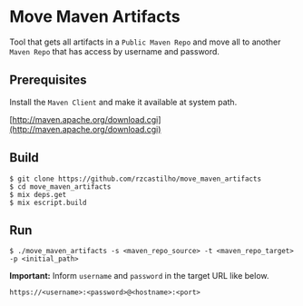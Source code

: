 # Move Maven Artifacts

Tool that gets all artifacts in a `Public Maven Repo` and move all to another `Maven Repo` that has access by username and password. 

## Prerequisites

Install the `Maven Client` and make it available at system path.

[http://maven.apache.org/download.cgi](http://maven.apache.org/download.cgi)

## Build

```shell script
$ git clone https://github.com/rzcastilho/move_maven_artifacts
$ cd move_maven_artifacts
$ mix deps.get
$ mix escript.build
```

## Run

```shell script
$ ./move_maven_artifacts -s <maven_repo_source> -t <maven_repo_target> -p <initial_path>
```

**Important:** Inform `username` and `password` in the target URL like below.

```
https://<username>:<password>@<hostname>:<port>
```
